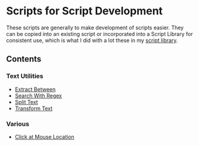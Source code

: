 # Scripts for Script Development

These scripts are generally to make development of scripts easier. They can be copied into an existing script or incorporated into a Script Library for consistent use, which is what I did with a lot these in my [script library](https://github.com/kevin-funderburg/AppleScript-libraries/blob/master/Kevin's%20Library.applescript).

## Contents

### Text Utilities
- [Extract Between][f3fd3ca9]
- [Search With Regex][4b6da3a9]
- [Split Text][561dd09a]
- [Transform Text][5748a92f]

### Various
 - [Click at Mouse Location][jau3ndi8]

[f3fd3ca9]: ./Text-Utilities/Extract-Between.applescript
[4b6da3a9]: ./Text-Utilities/Search-with-Regex.applescript
[561dd09a]: ./Text-Utilities/Split-Text.applescript
[5748a92f]: ./Text-Utilities/Transform-Text.applescript
[jau3ndi8]: ./Click-at-Mouse-Location.applescript
